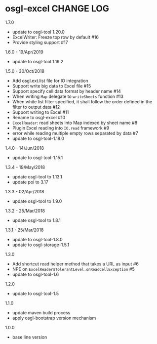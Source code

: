 # osgl-excel CHANGE LOG

1.7.0
* update to osgl-tool 1.20.0
* ExcelWriter: Freeze top row by default #16
* Provide styling support #17

1.6.0 - 19/Apr/2019
* update to osgl-tool 1.19.2

1.5.0 - 30/Oct/2018
* Add osgl.ext.list file for IO integration
* Support write big data to Excel file #15
* Support specify cell data format by header name #14
* When writing `Map` delegate to `writeSheets` function #13
* When white list filter specified, it shall follow the order defined in the filter to output data #12
* Support writing to Excel #11
* Rename to osgl-excel #10
* `ExcelReader`: read sheets into Map indexed by sheet name #8
* Plugin Excel reading into `IO.read` framework #9
* error while reading multiple empty rows separated by data #7
* update to osgl-tool-1.18.0

1.4.0 - 14/Jun/2018
* update to osgl-tool-1.15.1

1.3.4 - 19/May/2018
* update osgl-tool to 1.13.1
* update poi to 3.17

1.3.3 - 02/Apr/2018
* update osgl-tool to 1.9.0

1.3.2 - 25/Mar/2018
* update osgl-tool to 1.8.1

1.3.1 - 25/Mar/2018
* update to osgl-tool-1.8.0
* update to osgl-storage-1.5.1

1.3.0
* Add shortcut read helper method that takes a URL as input #6
* NPE on `ExcelReader$TolerantLevel.onReadCellException` #5
* update to osgl-tool-1.6

1.2.0
* update to osgl-tool-1.5

1.1.0
* update maven build process
* apply osgl-bootstrap version mechanism

1.0.0 
* base line version
